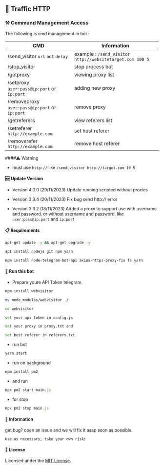 ## 🤖 Traffic HTTP

### ⚒️ Command Management Access

The following is cmd management in bot :

| CMD       | Information |
|-----------|-------------|
| /send_visitor `url` `bot` `delay`    | example : `/send_visitor http://websitetarget.com 100 5` |
| /stop_visitor     | stop process bot |
| /getproxy     | viewing proxy list |
| /setproxy `user:pass@ip:port` or `ip:port`    | adding new proxy |
| /removeproxy `user:pass@ip:port` or `ip:port`    | remove proxy |
| /getreferers     | view referers list |
| /setreferer `http://example.com`    | set host referer |
| /removerefer `http://example.com`    | remove host referer |

####⚠️ Warning
- must use `http://` like `/send_visitor http://target.com 10 5`

#### 🆕 Update Version

- Version 4.0.0 (29/11/2023)
Update running scripted without proxies 

- Version 3.3.4 (20/11/2023)
Fix bug send http:// error 

- Version 3.3.2 (18/11/2023)
Added a proxy to support use with username and password, or without username and password, like `user:pass@ip:port` and `ip:port` 

#### 📋 Requirements 

```bash
apt-get update -y && apt-get upgrade -y
```

```bash
apt install nodejs git npm yarn
```

```bash
npm install node-telegram-bot-api axios-https-proxy-fix fs yarn
```

#### 🚀 Run this bot

- Prepare youre API Token telegram.

```bash
npm install webvisitor
```

```bash
mv node_modules/webvisitor ./
```

```bash
cd webvisitor
```

```bash
set your api token in config.js

set your proxy in proxy.txt and 

set host referer in referers.txt
```

- run bot
```bash
yarn start
```

- run on background
```javascript
npm install pm2
```
- and run
```javascript
npx pm2 start main.js
```
- for stop
```javascript
npx pm2 stop main.js
```
 
#### 📢 Information

get bug? open an issue and we will fix it asap soon as possible.

`Use as necessary, take your own risk!`

#### 📝 License

Licensed under the [MIT License](https://github.com/bovalonee/webvisitor/blob/main/LICENSE).
